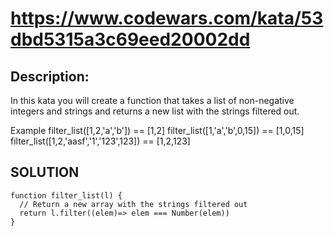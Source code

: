 # https://www.codewars.com/kata/53dbd5315a3c69eed20002dd
## Description:
In this kata you will create a function that takes a list of non-negative integers and strings and returns a new list with the strings filtered out.

Example
filter_list([1,2,'a','b']) == [1,2]
filter_list([1,'a','b',0,15]) == [1,0,15]
filter_list([1,2,'aasf','1','123',123]) == [1,2,123]

## SOLUTION
```
function filter_list(l) {
  // Return a new array with the strings filtered out
  return l.filter((elem)=> elem === Number(elem))
}
```

